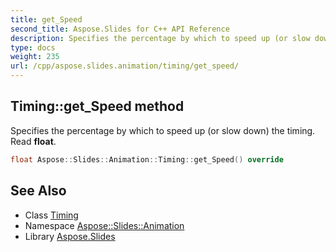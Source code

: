```yaml
---
title: get_Speed
second_title: Aspose.Slides for C++ API Reference
description: Specifies the percentage by which to speed up (or slow down) the timing. Read float.
type: docs
weight: 235
url: /cpp/aspose.slides.animation/timing/get_speed/
---
```

## Timing::get_Speed method


Specifies the percentage by which to speed up (or slow down) the timing. Read **float**.

```cpp
float Aspose::Slides::Animation::Timing::get_Speed() override
```

## See Also

* Class [Timing](../)
* Namespace [Aspose::Slides::Animation](../../)
* Library [Aspose.Slides](../../../)
